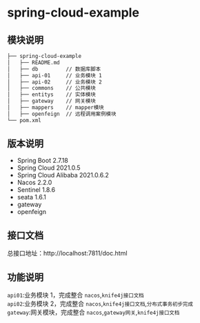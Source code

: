 # spring-cloud-example

## 模块说明
```markdown
├── spring-cloud-example
│   ├── README.md
│   ├── db         // 数据库脚本
│   ├── api-01     // 业务模块 1
│   ├── api-02     // 业务模块 2
│   ├── commons    // 公共模块
│   ├── entitys    // 实体模块
│   ├── gateway    // 网关模块
│   ├── mappers    // mapper模块
│   ├── openfeign  // 远程调用案例模块
└── pom.xml
```

## 版本说明
- Spring Boot 2.7.18
- Spring Cloud 2021.0.5
- Spring Cloud Alibaba 2021.0.6.2
- Nacos 2.2.0
- Sentinel 1.8.6
- seata 1.6.1
- gateway
- openfeign 

## 接口文档

总接口地址：http://localhost:7811/doc.html

## 功能说明

`api01`:业务模块 1，完成整合 `nacos`,`knife4j接口文档`<br/>
`api02`:业务模块 2，完成整合 `nacos`,`knife4j接口文档`,`分布式事务初步完成`<br/>
`gateway`:网关模块，完成整合 `nacos`,`gateway网关`,`knife4j接口文档`<br/>